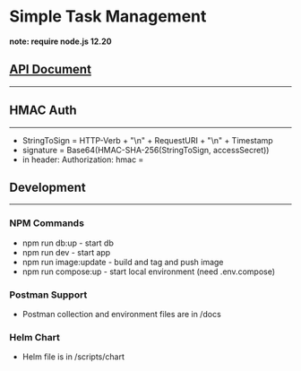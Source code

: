 # Simple Task Management

**note: require node.js 12.20**

## [API Document](/docs/api.yml)
---

## HMAC Auth
---
* StringToSign = HTTP-Verb + "\n" + RequestURI + "\n" + Timestamp
* signature = Base64(HMAC-SHA-256(StringToSign, accessSecret))
* in header: Authorization: hmac <accessKeyId>=<signature>

## Development
---

### NPM Commands
* npm run db:up - start db
* npm run dev - start app
* npm run image:update - build and tag and push image
* npm run compose:up - start local environment (need .env.compose)

### Postman Support
* Postman collection and environment files are in /docs

### Helm Chart
* Helm file is in /scripts/chart
